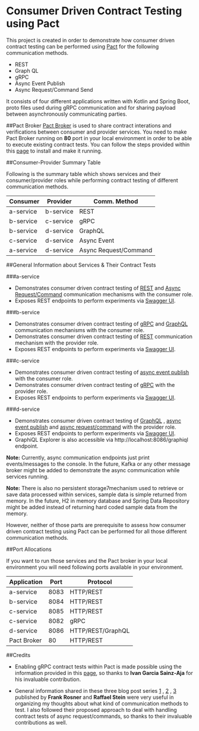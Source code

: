 # Consumer Driven Contract Testing using Pact

This project is created in order to demonstrate how consumer driven contract testing can be performed using 
[Pact](https://docs.pact.io/) for the following communication methods.

* REST
* Graph QL
* gRPC
* Async Event Publish
* Async Request/Command Send

It consists of four different applications written with Kotlin and Spring Boot, proto files used during gRPC 
communication and for sharing payload between asynchronously communicating parties.

##Pact Broker
[Pact Broker](https://github.com/pact-foundation/pact_broker) is used to share contract interations and verifications 
between consumer and provider services. You need to make Pact Broker running on **80** port in your local environment in 
order to be able to execute existing contract tests. You can follow the steps provided within this 
[page](https://github.com/DiUS/pact_broker-docker/blob/master/POSTGRESQL.md) to install and make it running.

##Consumer-Provider Summary Table

Following is the summary table which shows services and their consumer/provider roles while performing contract testing
of different communication methods.

|Consumer|Provider|Comm. Method|
|--------|--------|------------|
|a-service|b-service|REST|
|b-service|c-service|gRPC|
|b-service|d-service|GraphQL|
|c-service|d-service|Async Event|
|a-service|d-service|Async Request/Command|

##General Information about Services & Their Contract Tests

###a-service

* Demonstrates consumer driven contract testing of 
  [REST](https://github.com/ksevindik/pact-io-contract-tests/blob/master/a-service/src/test/kotlin/com/example/a/RestConsumerTests.kt) 
  and 
  [Async Request/Command](https://github.com/ksevindik/pact-io-contract-tests/blob/master/a-service/src/test/kotlin/com/example/a/AsyncRequestConsumerTests.kt) 
  communication mechanisms with the consumer role.
* Exposes REST endpoints to perform experiments via [Swagger UI](http://localhost:8083).

###b-service

* Demonstrates consumer driven contract testing of 
  [gRPC](https://github.com/ksevindik/pact-io-contract-tests/blob/master/b-service/src/test/kotlin/com/example/b/GrpcConsumerTests.kt) 
  and 
  [GraphQL](https://github.com/ksevindik/pact-io-contract-tests/blob/master/b-service/src/test/kotlin/com/example/b/GraphQLConsumerTests.kt) 
  communication mechanisms with the consumer role.
* Demonstrates consumer driven contract testing of 
  [REST](https://github.com/ksevindik/pact-io-contract-tests/blob/master/b-service/src/test/kotlin/com/example/b/RestProviderTests.kt) 
  communication mechanism with the provider role.
* Exposes REST endpoints to perform experiments via [Swagger UI](http://localhost:8084).

###c-service

* Demonstrates consumer driven contract testing of 
  [async event publish](https://github.com/ksevindik/pact-io-contract-tests/blob/master/c-service/src/test/kotlin/com/example/c/AsyncEventConsumerTests.kt) 
  with the consumer role.
* Demonstrates consumer driven contract testing of 
  [gRPC](https://github.com/ksevindik/pact-io-contract-tests/blob/master/c-service/src/test/kotlin/com/example/c/GrpcProviderTests.kt) 
  with the provider role.
* Exposes REST endpoints to perform experiments via [Swagger UI](http://localhost:8085).

###d-service

* Demonstrates consumer driven contract testing of 
  [GraphQL](https://github.com/ksevindik/pact-io-contract-tests/blob/master/d-service/src/test/kotlin/com/example/d/GraphQLProviderTests.kt) , 
  [async event publish](https://github.com/ksevindik/pact-io-contract-tests/blob/master/d-service/src/test/kotlin/com/example/d/AsyncEventProviderTests.kt) 
  and 
  [async request/command](https://github.com/ksevindik/pact-io-contract-tests/blob/master/d-service/src/test/kotlin/com/example/d/AsyncRequestProviderTests.kt) 
  with the 
  provider role.
* Exposes REST endpoints to perform experiments via [Swagger UI](http://localhost:8086).
* GraphiQL Explorer is also accessible via http://localhost:8086/graphiql endpoint.

**Note:** Currently, async communication endpoints just print events/messages to the console. In the future, Kafka or
any other message broker might be added to demonstrate the async communication while services running.

**Note:** There is also no persistent storage7mechanism used to retrieve or save data processed within services, sample 
data is simple returned from memory. In the future, H2 in memory database and Spring Data Repository might be added 
instead of returning hard coded sample data from the memory.

However, neither of those parts are prerequisite to assess how consumer driven contract
testing using Pact can be performed for all those different communication methods.

##Port Allocations

If you want to run those services and the Pact broker in your local environment you will need following ports available 
in your environment.

|Application|Port|Protocol|
|--------|--------|------------|
|a-service|8083|HTTP/REST|
|b-service|8084|HTTP/REST|
|c-service|8085|HTTP/REST|
|c-service|8082|gRPC|
|d-service|8086|HTTP/REST/GraphQL|
|Pact Broker|80|HTTP/REST|

##Credits

* Enabling gRPC contract tests within Pact is made possible using the information provided in this 
  [page](https://medium.com/@ivangsa/consumer-driven-contract-testing-for-grpc-pact-io-d60155d21c4c), so thanks
  to **Ivan Garcia Sainz-Aja** for his invaluable contribution.
  
* General information shared in these three blog post series 
  [1](https://blog.codecentric.de/en/2019/10/consumer-driven-contract-testing-with-pact/) ,
  [2](https://blog.codecentric.de/en/2019/11/message-pact-contract-testing-in-event-driven-applications/) ,
  [3](https://blog.codecentric.de/en/2020/02/implementing-a-consumer-driven-contract-testing-workflow-with-pact-broker-and-gitlab-ci/) 
  published by **Frank Rosner** and **Raffael Stein** were very useful in organizing my thoughts about what kind of 
  communication methods to test. I also followed their proposed approach to deal with handling contract tests of async 
  request/commands, so thanks to their invaluable contributions as well.